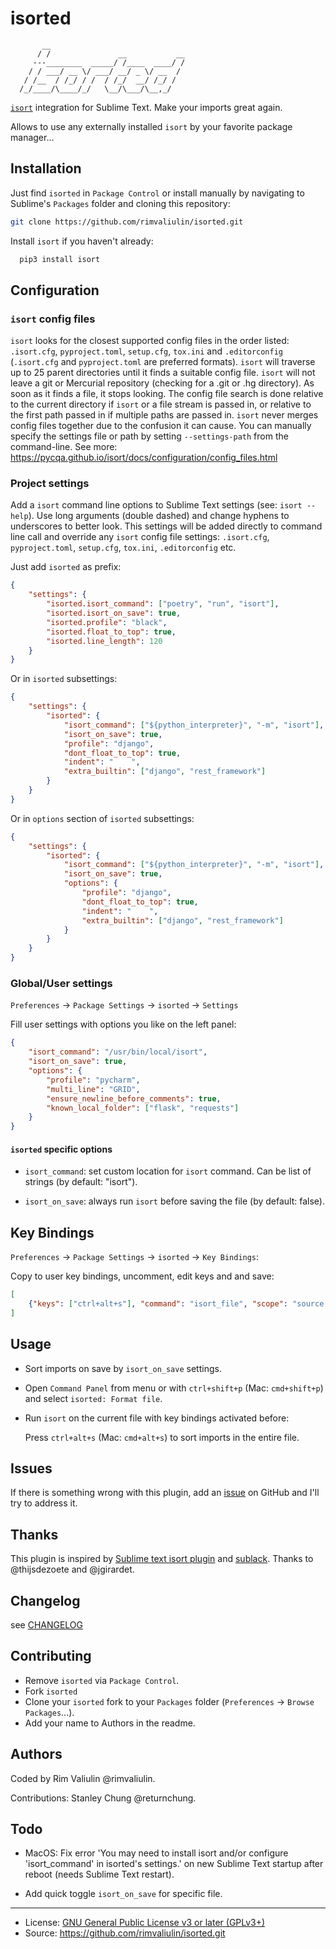 isorted
=======

```
       __
      / /               __           __
     ---________  _____/ /____  ____/ /
    / / ___/ __ \/ ___/ __/ _ \/ __  /
   / /__  / /_/ / /  / /_/  __/ /_/ /
  /_/____/\____/_/   \__/\___/\__,_/
```

[`isort`](https://pycqa.github.io/isort/) integration for Sublime Text. Make your imports great again.

Allows to use any externally installed `isort` by your favorite package manager…

Installation
------------

Just find `isorted` in `Package Control` or install manually by navigating to Sublime's `Packages` folder and cloning this repository:

```bash
git clone https://github.com/rimvaliulin/isorted.git
```

Install `isort` if you haven't already:

```bash
  pip3 install isort
```

Configuration
-------------

### `isort` config files

`isort` looks for the closest supported config files in the order listed: `.isort.cfg`, `pyproject.toml`, `setup.cfg`, `tox.ini` and `.editorconfig` (`.isort.cfg` and `pyproject.toml` are preferred formats). `isort` will traverse up to 25 parent directories until it finds a suitable config file. `isort` will not leave a git or Mercurial repository (checking for a .git or .hg directory). As soon as it finds a file, it stops looking. The config file search is done relative to the current directory if `isort` or a file stream is passed in, or relative to the first path passed in if multiple paths are passed in. `isort` never merges config files together due to the confusion it can cause. You can manually specify the settings file or path by setting `--settings-path` from the command-line. See more: https://pycqa.github.io/isort/docs/configuration/config_files.html

### Project settings

Add a `isort` command line options to Sublime Text settings (see: `isort --help`). Use long arguments (double dashed) and change hyphens to underscores to better look. This settings will be added directly to command line call and override any `isort` config file settings: `.isort.cfg`, `pyproject.toml`, `setup.cfg`, `tox.ini`, `.editorconfig` etc.

Just add `isorted` as prefix:

```json
{
    "settings": {
        "isorted.isort_command": ["poetry", "run", "isort"],
        "isorted.isort_on_save": true,
        "isorted.profile": "black",
        "isorted.float_to_top": true,
        "isorted.line_length": 120
    }
}
```

Or in `isorted` subsettings:

```json
{
    "settings": {
        "isorted": {
            "isort_command": ["${python_interpreter}", "-m", "isort"],
            "isort_on_save": true,
            "profile": "django",
            "dont_float_to_top": true,
            "indent": "    ",
            "extra_builtin": ["django", "rest_framework"]
        }
    }
}
```
Or in `options` section of `isorted` subsettings:

```json
{
    "settings": {
        "isorted": {
            "isort_command": ["${python_interpreter}", "-m", "isort"],
            "isort_on_save": true,
            "options": {
                "profile": "django",
                "dont_float_to_top": true,
                "indent": "    ",
                "extra_builtin": ["django", "rest_framework"]
            }
        }
    }
}
```

### Global/User settings

`Preferences` → `Package Settings` → `isorted` → `Settings`

Fill user settings with options you like on the left panel:

```json
{
    "isort_command": "/usr/bin/local/isort",
    "isort_on_save": true,
    "options": {
        "profile": "pycharm",
        "multi_line": "GRID",
        "ensure_newline_before_comments": true,
        "known_local_folder": ["flask", "requests"]
    }
}
```

#### `isorted` specific options

- `isort_command`: set custom location for `isort` command. Can be list of strings (by default: "isort").

- `isort_on_save`: always run `isort` before saving the file (by default: false).


Key Bindings
------------

`Preferences` → `Package Settings` → `isorted` → `Key Bindings`:

Copy to user key bindings, uncomment, edit keys and and save:

```json
[
    {"keys": ["ctrl+alt+s"], "command": "isort_file", "scope": "source.python"}
]
```

Usage
-----

- Sort imports on save by `isort_on_save` settings.

- Open `Command Panel` from menu or with `ctrl+shift+p` (Mac: `cmd+shift+p`) and select `isorted: Format file`.

- Run `isort` on the current file with key bindings activated before:

  Press `ctrl+alt+s` (Mac: `cmd+alt+s`) to sort imports in the entire file.


Issues
------

If there is something wrong with this plugin, add an [issue](https://github.com/rimvaliulin/isorted/issues) on GitHub and I'll try to address it.


Thanks
------

This plugin is inspired by [Sublime text isort plugin](https://github.com/thijsdezoete/sublime-text-isort-plugin) and [sublack](https://github.com/jgirardet/sublack). Thanks to @thijsdezoete and @jgirardet.


Changelog
---------

see [CHANGELOG](CHANGELOG)


Contributing
------------

- Remove `isorted` via `Package Control`.
- Fork `isorted`
- Clone your `isorted` fork to your `Packages` folder (`Preferences` → `Browse Packages`…).
- Add your name to Authors in the readme.


Authors
-------

Coded by Rim Valiulin @rimvaliulin.

Contributions: Stanley Chung @returnchung.

Todo
----

- MacOS: Fix error 'You may need to install isort and/or configure 'isort_command' in isorted's settings.' on new Sublime Text startup after reboot (needs Sublime Text restart).

- Add quick toggle `isort_on_save` for specific file.

---

- License: [GNU General Public License v3 or later (GPLv3+)](LICENCE)
- Source: https://github.com/rimvaliulin/isorted.git

